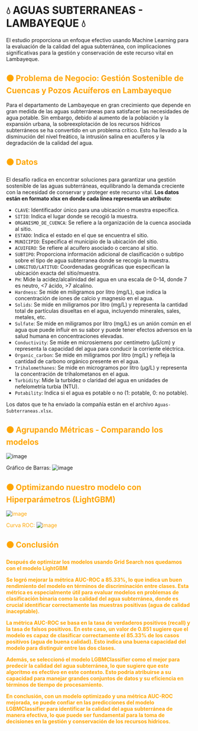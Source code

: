 # 💧 **AGUAS SUBTERRANEAS - LAMBAYEQUE** 💧
El estudio proporciona un enfoque efectivo usando Machine Learning para la evaluación de la calidad del agua subterránea, con implicaciones significativas para la gestión y conservación de este recurso vital en Lambayeque.
## <font color='orange'>🟠 **Problema de Negocio: Gestión Sostenible de Cuencas y Pozos Acuíferos en Lambayeque** </font>
Para el departamento de Lambayeque en gran crecimiento que depende en gran medida de las aguas subterráneas para satisfacer las necesidades de agua potable. Sin embargo, debido al aumento de la población y la expansión urbana, la sobreexplotación de los recursos hídricos subterráneos se ha convertido en un problema crítico. Esto ha llevado a la disminución del nivel freático, la intrusión salina en acuíferos y la degradación de la calidad del agua.

## <font color='orange'>🟠 **Datos** </font>

El desafío radica en encontrar soluciones para garantizar una gestión sostenible de las aguas subterráneas, equilibrando la demanda creciente con la necesidad de conservar y proteger este recurso vital.
 **Los datos están en formato xlsx en donde cada línea representa un atributo:**
  - `CLAVE`: Identificador único para una ubicación o muestra específica.
  - `SITIO`: Indica el lugar donde se recogió la muestra.
  - `ORGANISMO_DE_CUENCA`: Se refiere a la organización de la cuenca asociada al sitio.
  - `ESTADO`: Indica el estado en el que se encuentra el sitio.
  - `MUNICIPIO`: Especifica el municipio de la ubicación del sitio.
  - `ACUIFERO`: Se refiere al acuífero asociado o cercano al sitio.
  - `SUBTIPO`: Proporciona información adicional de clasificación o subtipo sobre el tipo de agua subterranea donde se recogio la muestra.
  - `LONGITUD/LATITUD`: Coordenadas geográficas que especifican la ubicación exacta del sitio/muestra.
  - `PH`: Mide la acidez/alcalinidad del agua en una escala de 0-14, donde 7 es neutro, <7 ácido, >7 alcalino.
  - `Hardness`: Se mide en miligramos por litro (mg/L), que indica la concentración de iones de calcio y magnesio en el agua.
  - `Solids`: Se mide en miligramos por litro (mg/L) y representa la cantidad total de partículas disueltas en el agua, incluyendo minerales, sales, metales, etc.
  - `Sulfate`: Se mide en miligramos por litro (mg/L) es un anión común en el agua que puede influir en su sabor y puede tener efectos adversos en la salud humana en concentraciones elevadas.
  - `Conductivity`: Se mide en microsiemens por centímetro (µS/cm) y representa la capacidad del agua para conducir la corriente eléctrica.
  - `Organic_carbon`: Se mide en miligramos por litro (mg/L) y refleja la cantidad de carbono orgánico presente en el agua.
  - `Trihalomethanes`: Se mide en microgramos por litro (µg/L) y representa la concentración de trihalometanos en el agua.
  - `Turbidity`: Mide la turbidez o claridad del agua en unidades de nefelometría turbia (NTU).
  - `Potability`: Indica si el agua es potable o no (1: potable, 0: no potable).

Los datos que te ha enviado la compañía están en el archivo `Aguas-Subterraneas.xlsx`.

## <font color='orange'>🟠 **Agrupando Métricas - Comparando los modelos** </font>

![image](https://github.com/JhonatanRC03/Calidad-de-agua-subterrneas/assets/132719375/c1d9a555-186c-46bd-9897-f36c0ab153d8)


Gráfico de Barras:
![image](https://github.com/JhonatanRC03/Calidad-de-agua-subterrneas/assets/132719375/a6317805-50d2-44da-9377-30b00e927acf)


## <font color='orange'>🟠 **Optimizando nuestro modelo con Hiperparámetros (LightGBM)** </font> <font color='orange'>
![image](https://github.com/JhonatanRC03/Calidad-de-agua-subterrneas/assets/132719375/7329abc7-af9a-47b2-a5c1-ea54b818b145)


Curva ROC:
![image](https://github.com/JhonatanRC03/Calidad-de-agua-subterrneas/assets/132719375/2da42361-3d37-4f19-abfd-b894c70f6cc0)

## <font color='orange'>🟠 **Conclusión** </font> <font color='orange'>

**Después de optimizar los modelos usando Grid Search nos quedamos con el modelo LightGBM**

**Se logró mejorar la métrica AUC-ROC a 85.33%, lo que indica un buen rendimiento del modelo en términos de discriminación entre clases. Esta métrica es especialmente útil para evaluar modelos en problemas de clasificación binaria como la calidad del agua subterránea, donde es crucial identificar correctamente las muestras positivas (agua de calidad inaceptable).**

**La métrica AUC-ROC se basa en la tasa de verdaderos positivos (recall) y la tasa de falsos positivos. En este caso, un valor de 0.851 sugiere que el modelo es capaz de clasificar correctamente el 85.33% de los casos positivos (agua de buena calidad). Esto indica una buena capacidad del modelo para distinguir entre las dos clases.**

**Además, se seleccionó el modelo LGBMClassifier como el mejor para predecir la calidad del agua subterránea, lo que sugiere que este algoritmo es efectivo en este contexto. Esto podría atribuirse a su capacidad para manejar grandes conjuntos de datos y su eficiencia en términos de tiempo de procesamiento.**

**En conclusión, con un modelo optimizado y una métrica AUC-ROC mejorada, se puede confiar en las predicciones del modelo LGBMClassifier para identificar la calidad del agua subterránea de manera efectiva, lo que puede ser fundamental para la toma de decisiones en la gestión y conservación de los recursos hídricos.**




